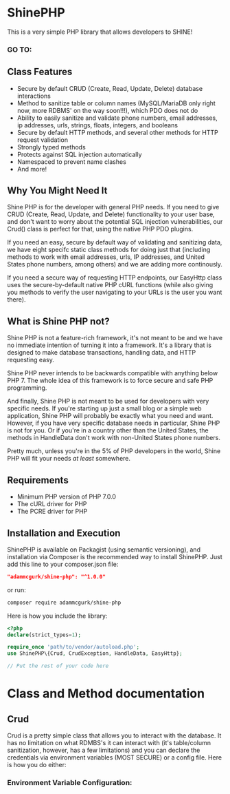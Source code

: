 # ShinePHP

This is a very simple PHP library that allows developers to SHINE!

### GO TO:


## Class Features
- Secure by default CRUD (Create, Read, Update, Delete) database interactions
- Method to sanitize table or column names (MySQL/MariaDB only right now, more RDBMS' on the way soon!!!), which PDO does not do
- Ability to easily sanitize and validate phone numbers, email addresses, ip addresses, urls, strings, floats, integers, and booleans
- Secure by default HTTP methods, and several other methods for HTTP request validation
- Strongly typed methods
- Protects against SQL injection automatically
- Namespaced to prevent name clashes
- And more!

## Why You Might Need It

Shine PHP is for the developer with general PHP needs. If you need to give CRUD (Create, Read, Update, and Delete) functionality to your user base, and don't want to worry about the potential SQL injection vulnerabilities, our Crud() class is perfect for that, using the native PHP PDO plugins. 

If you need an easy, secure by default way of validating and sanitizing data, we have eight specifc static class methods for doing just that (including methods to work with email addresses, urls, IP addresses, and United States phone numbers, among others) and we are adding more continously. 

If you need a secure way of requesting HTTP endpoints, our EasyHttp class uses the secure-by-default native PHP cURL functions (while also giving you methods to verify the user navigating to your URLs is the user you want there). 

## What is Shine PHP not?
Shine PHP is not a feature-rich framework, it's not meant to be and we have no immediate intention of turning it into a framework. It's a library that is designed to make database transactions, handling data, and HTTP requesting easy. 

Shine PHP never intends to be backwards compatible with anything below PHP 7. The whole idea of this framework is to force secure and safe PHP programming. 

And finally, Shine PHP is not meant to be used for developers with very specific needs. If you're starting up just a small blog or a simple web application, Shine PHP will probably be exactly what you need and want. However, if you have very specific database needs in particular, Shine PHP is not for you. Or if you're in a country other than the United States, the methods in HandleData don't work with non-United States phone numbers.

Pretty much, unless you're in the 5% of PHP developers in the world, Shine PHP will fit your needs *at least* somewhere.

## Requirements

- Minimum PHP version of PHP 7.0.0
- The cURL driver for PHP
- The PCRE driver for PHP

## Installation and Execution

ShinePHP is available on Packagist (using semantic versioning), and installation via Composer is the recommended way to install ShinePHP. Just add this line to your composer.json file:

```json
"adammcgurk/shine-php": "^1.0.0"
```

or run:

```sh
composer require adammcgurk/shine-php
```

Here is how you include the library:

```php
<?php
declare(strict_types=1);

require_once 'path/to/vendor/autoload.php';
use ShinePHP\{Crud, CrudException, HandleData, EasyHttp};

// Put the rest of your code here

```

# Class and Method documentation

## Crud

Crud is a pretty simple class that allows you to interact with the database. It has no limitation on what RDMBS's it can interact with (it's table/column sanitization, however, has a few limitations) and you can declare the credentials via environment variables (MOST SECURE) or a config file. Here is how you do either:

### Environment Variable Configuration:

